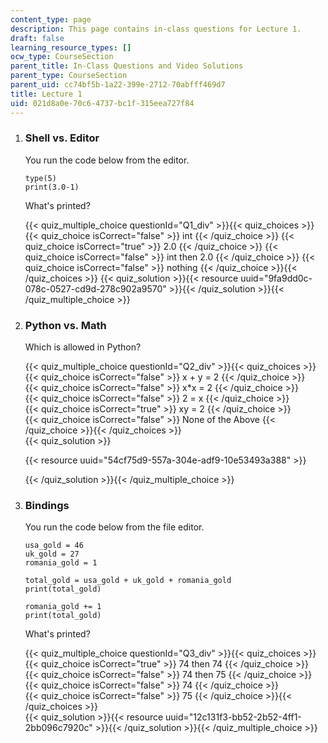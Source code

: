 ```yaml
---
content_type: page
description: This page contains in-class questions for Lecture 1.
draft: false
learning_resource_types: []
ocw_type: CourseSection
parent_title: In-Class Questions and Video Solutions
parent_type: CourseSection
parent_uid: cc74bf5b-1a22-399e-2712-70abfff469d7
title: Lecture 1
uid: 021d8a0e-70c6-4737-bc1f-315eea727f84
---
```

1.  ### Shell vs. Editor

    You run the code below from the editor. 

    ```plaintext
    type(5)
    print(3.0-1)
    ```
      
    What's printed?
      
    {{< quiz_multiple_choice questionId="Q1_div" >}}{{< quiz_choices >}}{{< quiz_choice isCorrect="false" >}}&nbsp;int&nbsp;{{< /quiz_choice >}}
    {{< quiz_choice isCorrect="true" >}}&nbsp;2.0&nbsp;{{< /quiz_choice >}}
    {{< quiz_choice isCorrect="false" >}}&nbsp;int then 2.0&nbsp;{{< /quiz_choice >}}
    {{< quiz_choice isCorrect="false" >}}&nbsp;nothing&nbsp;{{< /quiz_choice >}}{{< /quiz_choices >}}
    {{< quiz_solution >}}{{< resource uuid="9fa9dd0c-078c-0527-cd9d-278c902a9570" >}}{{< /quiz_solution >}}{{< /quiz_multiple_choice >}}

2.  ### Python vs. Math

    Which is allowed in Python?
      
    {{< quiz_multiple_choice questionId="Q2_div" >}}{{< quiz_choices >}}{{< quiz_choice isCorrect="false" >}}&nbsp;x + y = 2&nbsp;{{< /quiz_choice >}}  
    {{< quiz_choice isCorrect="false" >}}&nbsp;x*x = 2&nbsp;{{< /quiz_choice >}}  
    {{< quiz_choice isCorrect="false" >}}&nbsp;2 = x&nbsp;{{< /quiz_choice >}}  
    {{< quiz_choice isCorrect="true" >}}&nbsp;xy = 2&nbsp;{{< /quiz_choice >}}  
    {{< quiz_choice isCorrect="false" >}}&nbsp;None of the Above&nbsp;{{< /quiz_choice >}}{{< /quiz_choices >}}  
    {{< quiz_solution >}}  
      
    
    {{< resource uuid="54cf75d9-557a-304e-adf9-10e53493a388" >}}

    {{< /quiz_solution >}}{{< /quiz_multiple_choice >}}

3.  ### Bindings

    You run the code below from the file editor.  

    ```plaintext
    usa_gold = 46
    uk_gold = 27
    romania_gold = 1

    total_gold = usa_gold + uk_gold + romania_gold
    print(total_gold)

    romania_gold += 1
    print(total_gold)
    ```
    
    What's printed?
      
    {{< quiz_multiple_choice questionId="Q3_div" >}}{{< quiz_choices >}}{{< quiz_choice isCorrect="true" >}}&nbsp;74 then 74&nbsp;{{< /quiz_choice >}}  
    {{< quiz_choice isCorrect="false" >}}&nbsp;74 then 75&nbsp;{{< /quiz_choice >}}  
    {{< quiz_choice isCorrect="false" >}}&nbsp;74&nbsp;{{< /quiz_choice >}}  
    {{< quiz_choice isCorrect="false" >}}&nbsp;75&nbsp;{{< /quiz_choice >}}{{< /quiz_choices >}}  
    {{< quiz_solution >}}{{< resource uuid="12c131f3-bb52-2b52-4ff1-2bb096c7920c" >}}{{< /quiz_solution >}}{{< /quiz_multiple_choice >}}